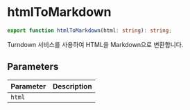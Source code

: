 # htmlToMarkdown

```ts
export function htmlToMarkdown(html: string): string;
```

Turndown 서비스를 사용하여 HTML을 Markdown으로 변환합니다.

## Parameters

| Parameter | Description |
| --------- | ----------- |
| `html`    |             |
